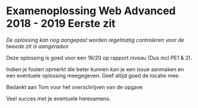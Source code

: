 # Examenoplossing Web Advanced 2018 - 2019 Eerste zit
*De oplossing kan nog aangepast worden regelmatig controleren voor de tweede zit is aangeraden* 

Deze oplossing is goed voor een 18/20 op rapport niveau (Dus incl PE1 & 2).

Indien je fouten opmerkt die beter kunnen kan je een issue aanmaken en een eventuele oplossing meegegeven. Geef altijd goed de locatie mee.

Bedankt aan Tom voor het overschrijven van de opgave

Veel succes met je eventuele herexamens.
